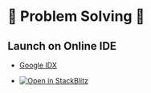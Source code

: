 # 🚀 Problem Solving 🚀

## Launch on Online IDE

- [Google IDX](https://idx.google.com/algo-algo-6915130)

- [![Open in StackBlitz](https://developer.stackblitz.com/img/open_in_stackblitz.svg)](https://stackblitz.com/github/gitgitWi/problem-solvings)
